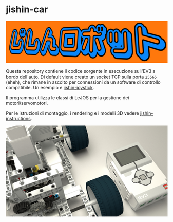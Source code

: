 # jishin-car

![Logo](https://raw.githubusercontent.com/PizzaPastaRobottino/jishin-instructions/master/images/jishin.jpg)

Questa repository contiene il codice sorgente in esecuzione sull'EV3 a bordo dell'auto.
Di default viene creato un socket TCP sulla porta `25565` (eheh), che rimane in ascolto per connessioni
da un software di controllo compatibile. Un esempio è [jishin-joystick](https://github.com/PizzaPastaRobottino/jishin-joystick).

Il programma utilizza le classi di LeJOS per la gestione dei motori/servomotori.

Per le istruzioni di montaggio, i rendering e i modelli 3D vedere [jishin-instructions](https://github.com/PizzaPastaRobottino/jishin-instructions).

![Car](https://raw.githubusercontent.com/PizzaPastaRobottino/jishin-instructions/master/images/car.jpg)
